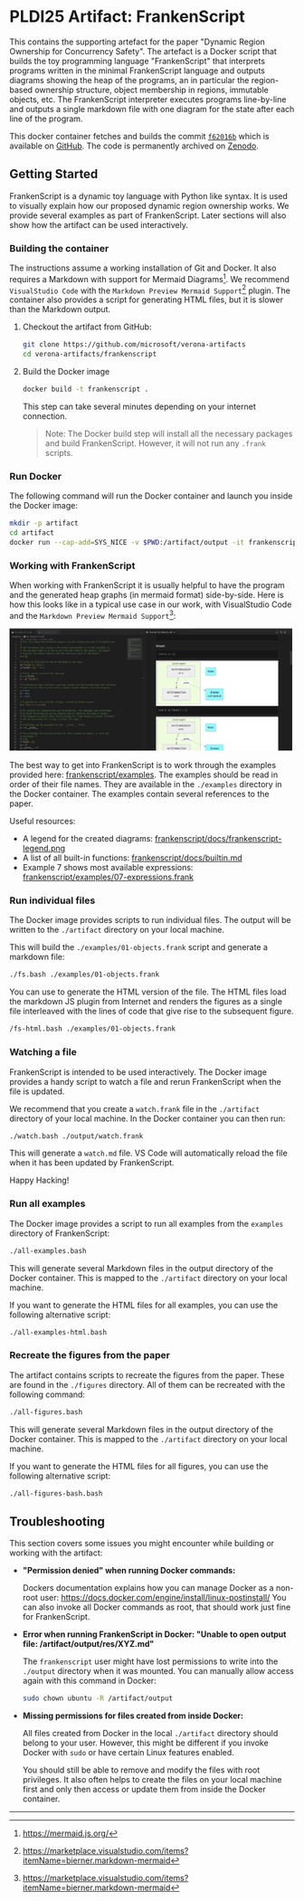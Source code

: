 # PLDI25 Artifact: FrankenScript

This contains the supporting artefact for the paper "Dynamic Region Ownership
for Concurrency Safety". The artefact is a Docker script that builds the toy
programming language "FrankenScript" that interprets programs written in the
minimal FrankenScript language and outputs diagrams showing the heap of the
programs, an in particular the region-based ownership structure, object
membership in regions, immutable objects, etc. The FrankenScript interpreter
executes programs line-by-line and outputs a single markdown file with one
diagram for the state after each line of the program.

This docker container fetches and builds the commit
[`f62016b`](https://github.com/fxpl/frankenscript/tree/f62016b1a4ae42aa7e4554818734b44f9a8d9519)
which is available
on [GitHub](https://github.com/fxpl/frankenscript).
The code is permanently archived on [Zenodo](https://zenodo.org/records/15040281).

## Getting Started

FrankenScript is a dynamic toy language with Python like syntax. It is used to
visually explain how our proposed dynamic region ownership works. We provide
several examples as part of FrankenScript. Later sections will also show how
the artifact can be used interactively.

### Building the container

The instructions assume a working installation of Git and Docker. It also
requires a Markdown with support for Mermaid Diagrams[^1^]. We recommend
`VisualStudio Code` with the `Markdown Preview Mermaid Support`[^2^] plugin.
The container also provides a script for generating HTML files, but it is
slower than the Markdown output.

1. Checkout the artifact from GitHub:
    ```bash
    git clone https://github.com/microsoft/verona-artifacts
    cd verona-artifacts/frankenscript
    ```

2. Build the Docker image
    ```bash
    docker build -t frankenscript .
    ```

    This step can take several minutes depending on your internet connection.

    > Note: The Docker build step will install all the necessary packages and
    > build FrankenScript. However, it will not run any `.frank` scripts.

### Run Docker

The following command will run the Docker container and launch you inside the
Docker image:

```bash
mkdir -p artifact
cd artifact
docker run --cap-add=SYS_NICE -v $PWD:/artifact/output -it frankenscript
```

[^1^]: https://mermaid.js.org/
[^2^]: https://marketplace.visualstudio.com/items?itemName=bierner.markdown-mermaid

### Working with FrankenScript

When working with FrankenScript it is usually helpful to have the program and the
generated heap graphs (in mermaid format) side-by-side. Here is how this looks
like in a typical use case in our work, with VisualStudio Code and the
`Markdown Preview Mermaid Support`[^2^]:

<img width=500 src="./res/setup-suggestion.png">

The best way to get into FrankenScript is to work through the examples provided here:
[frankenscript/examples](https://github.com/fxpl/frankenscript/blob/main/examples).
The examples should be read in order of their file names. They are available in
the `./examples` directory in the Docker container. The examples contain several
references to the paper.

Useful resources:
* A legend for the created diagrams:
  [frankenscript/docs/frankenscript-legend.png](https://github.com/fxpl/frankenscript/blob/main/docs/frankenscript-legend.png)
* A list of all built-in functions:
  [frankenscript/docs/builtin.md](https://github.com/fxpl/frankenscript/blob/main/docs/builtin.md)
* Example 7 shows most available expressions:
  [frankenscript/examples/07-expressions.frank](https://github.com/fxpl/frankenscript/blob/main/examples/07-expressions.frank)

### Run individual files

The Docker image provides scripts to run individual files. The output will be
written to the `./artifact` directory on your local machine.

This will build the `./examples/01-objects.frank` script and generate a markdown file:

```bash
./fs.bash ./examples/01-objects.frank
```

You can use to generate the HTML version of the file. The HTML files load the
markdown JS plugin from Internet and renders the figures as a single file
interleaved with the lines of code that give rise to the subsequent figure.

```bash
/fs-html.bash ./examples/01-objects.frank
```

### Watching a file

FrankenScript is intended to be used interactively. The Docker image provides a
handy script to watch a file and rerun FrankenScript when the file is updated.

We recommend that you create a `watch.frank` file in the `./artifact` directory
of your local machine. In the Docker container you can then run:

```bash
./watch.bash ./output/watch.frank 
```

This will generate a `watch.md` file. VS Code will automatically reload the file
when it has been updated by FrankenScript.

Happy Hacking!

### Run all examples

The Docker image provides a script to run all examples from the `examples`
directory of FrankenScript:

```bash
./all-examples.bash
```

This will generate several Markdown files in the output directory of the Docker
container. This is mapped to the `./artifact` directory on your local machine.

If you want to generate the HTML files for all examples, you can use the following
alternative script:

```bash
./all-examples-html.bash
```

### Recreate the figures from the paper

The artifact contains scripts to recreate the figures from the paper. These are found
in the `./figures` directory. All of them can be recreated with the following command:

```bash
./all-figures.bash
```

This will generate several Markdown files in the output directory of the Docker
container. This is mapped to the `./artifact` directory on your local machine.

If you want to generate the HTML files for all figures, you can use the following
alternative script:

```bash
./all-figures-bash.bash
```

## Troubleshooting

This section covers some issues you might encounter while building or working with the artifact:

* **"Permission denied" when running Docker commands:**

    Dockers documentation explains how you can manage Docker as a non-root user:
    <https://docs.docker.com/engine/install/linux-postinstall/>
    You can also invoke all Docker commands as root, that should work just fine
    for FrankenScript.

* **Error when running FrankenScript in Docker:
  "Unable to open output file: /artifact/output/res/XYZ.md"**

    The `frankenscript` user might have lost permissions to write into the
    `./output` directory when it was mounted. You can manually allow access
    again with this command in Docker:

    ```bash
    sudo chown ubuntu -R /artifact/output
    ```

* **Missing permissions for files created from inside Docker:**

    All files created from Docker in the local `./artifact` directory should
    belong to your user. However, this might be different if you invoke Docker
    with `sudo` or have certain Linux features enabled.

    You should still be able to remove and modify the files with root privileges.
    It also often helps to create the files on your local machine first and only
    then access or update them from inside the Docker container.

---
